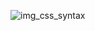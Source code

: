 ![img_css_syntax](https://github.com/gy7559/Web/assets/62734041/65419530-2635-47fb-9ec0-1fb3badce051)
